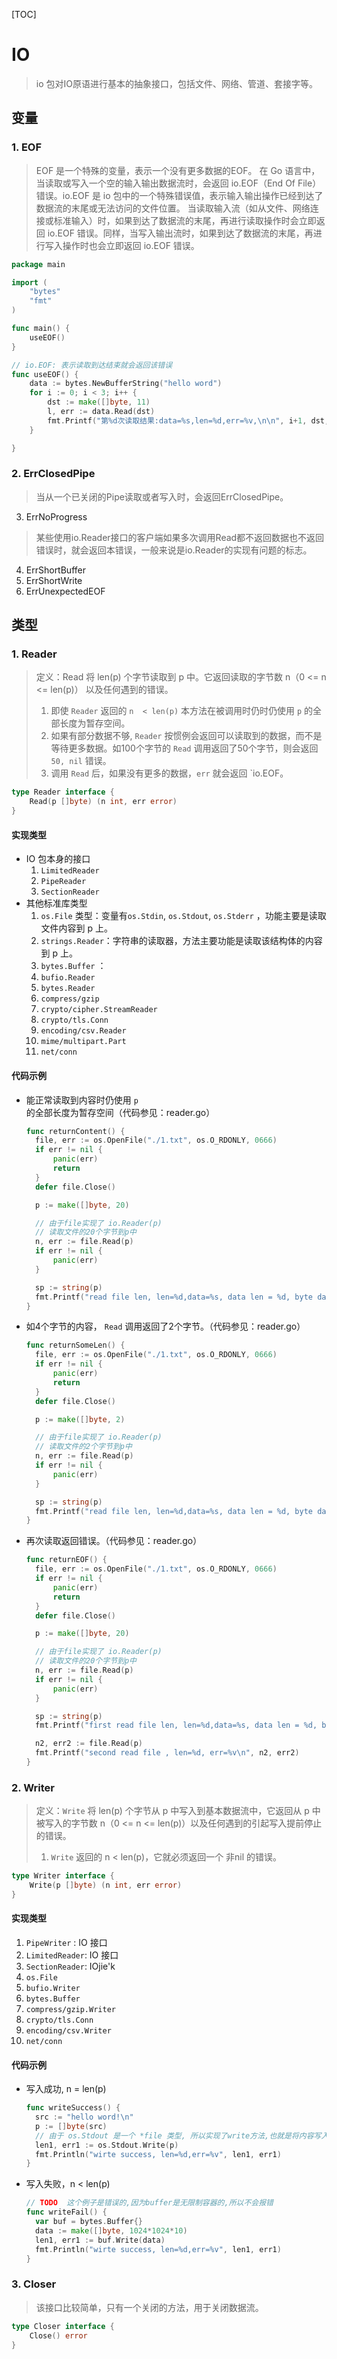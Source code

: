 [TOC]



# IO

>  io 包对IO原语进行基本的抽象接口，包括文件、网络、管道、套接字等。


## 变量

### 1. EOF
> EOF 是一个特殊的变量，表示一个没有更多数据的EOF。
> 在 Go 语言中，当读取或写入一个空的输入输出数据流时，会返回 io.EOF（End Of File）错误。io.EOF 是 io 包中的一个特殊错误值，表示输入输出操作已经到达了数据流的末尾或无法访问的文件位置。 当读取输入流（如从文件、网络连接或标准输入）时，如果到达了数据流的末尾，再进行读取操作时会立即返回 io.EOF 错误。同样，当写入输出流时，如果到达了数据流的末尾，再进行写入操作时也会立即返回 io.EOF 错误。

```go
package main

import (
	"bytes"
	"fmt"
)

func main() {
	useEOF()
}

// io.EOF: 表示读取到达结束就会返回该错误
func useEOF() {
	data := bytes.NewBufferString("hello word")
	for i := 0; i < 3; i++ {
		dst := make([]byte, 11)
		l, err := data.Read(dst)
		fmt.Printf("第%d次读取结果:data=%s,len=%d,err=%v,\n\n", i+1, dst, l, err)
	}

}

```



### 2. ErrClosedPipe
> 当从一个已关闭的Pipe读取或者写入时，会返回ErrClosedPipe。


3. ErrNoProgress 
> 某些使用io.Reader接口的客户端如果多次调用Read都不返回数据也不返回错误时，就会返回本错误，一般来说是io.Reader的实现有问题的标志。


4. ErrShortBuffer 
5. ErrShortWrite 
6. ErrUnexpectedEOF 

## 类型

### 1.  Reader

> 定义：Read 将 len(p) 个字节读取到 p 中。它返回读取的字节数 n（0 <= n <= len(p)） 以及任何遇到的错误。
>
> 1. 即使 `Reader` 返回的 `n  < len(p)` 本方法在被调用时仍时仍使用 `p` 的全部长度为暂存空间。
> 2. 如果有部分数据不够, `Reader` 按惯例会返回可以读取到的数据，而不是等待更多数据。如100个字节的 `Read` 调用返回了50个字节，则会返回 `50, nil` 错误。
> 3. 调用 `Read` 后，如果没有更多的数据，`err` 就会返回 `io.EOF。 

```go
type Reader interface {
    Read(p []byte) (n int, err error)
}
```



#### 实现类型

- IO 包本身的接口
  1. `LimitedReader`
  2. `PipeReader`
  3. `SectionReader`
- 其他标准库类型
  1. `os.File` 类型：变量有`os.Stdin`, `os.Stdout`, `os.Stderr` ，功能主要是读取文件内容到 p 上。
  2. `strings.Reader`：字符串的读取器，方法主要功能是读取该结构体的内容到 p 上。
  3. `bytes.Buffer` ：
  4. `bufio.Reader`
  5. `bytes.Reader`
  6. `compress/gzip`
  7. `crypto/cipher.StreamReader`
  8. `crypto/tls.Conn`
  9. `encoding/csv.Reader`
  10. `mime/multipart.Part`
  11. `net/conn`



#### 代码示例

- 能正常读取到内容时仍使用 `p` 的全部长度为暂存空间（代码参见：reader.go）

  ```go
  func returnContent() {
  	file, err := os.OpenFile("./1.txt", os.O_RDONLY, 0666)
  	if err != nil {
  		panic(err)
  		return
  	}
  	defer file.Close()
  
  	p := make([]byte, 20)
  
  	// 由于file实现了 io.Reader(p)
  	// 读取文件的20个字节到p中
  	n, err := file.Read(p)
  	if err != nil {
  		panic(err)
  	}
  
  	sp := string(p)
  	fmt.Printf("read file len, len=%d,data=%s, data len = %d, byte data len=%d\n", n, sp, len(sp), len(p))
  }
  ```

  

- 如4个字节的内容， `Read` 调用返回了2个字节。（代码参见：reader.go）

  ```go
  func returnSomeLen() {
  	file, err := os.OpenFile("./1.txt", os.O_RDONLY, 0666)
  	if err != nil {
  		panic(err)
  		return
  	}
  	defer file.Close()
  
  	p := make([]byte, 2)
  
  	// 由于file实现了 io.Reader(p)
  	// 读取文件的2个字节到p中
  	n, err := file.Read(p)
  	if err != nil {
  		panic(err)
  	}
  
  	sp := string(p)
  	fmt.Printf("read file len, len=%d,data=%s, data len = %d, byte data len=%d\n", n, sp, len(sp), len(p))
  }
  ```

  

- 再次读取返回错误。（代码参见：reader.go）

  ```go
  func returnEOF() {
  	file, err := os.OpenFile("./1.txt", os.O_RDONLY, 0666)
  	if err != nil {
  		panic(err)
  		return
  	}
  	defer file.Close()
  
  	p := make([]byte, 20)
  
  	// 由于file实现了 io.Reader(p)
  	// 读取文件的20个字节到p中
  	n, err := file.Read(p)
  	if err != nil {
  		panic(err)
  	}
  
  	sp := string(p)
  	fmt.Printf("first read file len, len=%d,data=%s, data len = %d, byte data len=%d\n", n, sp, len(sp), len(p))
  
  	n2, err2 := file.Read(p)
  	fmt.Printf("second read file , len=%d, err=%v\n", n2, err2)
  }
  ```

  

### 2. Writer

> 定义：`Write` 将 len(p) 个字节从 p 中写入到基本数据流中，它返回从 p 中被写入的字节数 n（0 <= n <= len(p)）以及任何遇到的引起写入提前停止的错误。
>
> 1. `Write` 返回的 n < len(p)，它就必须返回一个 非nil 的错误。

```go
type Writer interface {
    Write(p []byte) (n int, err error)
}
```



#### 实现类型

1. `PipeWriter` : IO 接口
2. `LimitedReader`: IO 接口
3. `SectionReader`: IOjie'k
4. `os.File`
5. `bufio.Writer`
6. `bytes.Buffer`
7. `compress/gzip.Writer `
8. `crypto/tls.Conn`
9. `encoding/csv.Writer`
10. `net/conn `



#### 代码示例

- 写入成功,  n = len(p)

  ```go
  func writeSuccess() {
  	src := "hello word!\n"
  	p := []byte(src)
  	// 由于 os.Stdout 是一个 *file 类型, 所以实现了write方法,也就是将内容写入到标准错误中
  	len1, err1 := os.Stdout.Write(p)
  	fmt.Println("wirte success, len=%d,err=%v", len1, err1)
  }
  ```

  

- 写入失败，n < len(p)

  ```go
  // TODO  这个例子是错误的,因为buffer是无限制容器的,所以不会报错
  func writeFail() {
  	var buf = bytes.Buffer{}
  	data := make([]byte, 1024*1024*10)
  	len1, err1 := buf.Write(data)
  	fmt.Println("wirte success, len=%d,err=%v", len1, err1)
  }
  
  ```

  

### 3. Closer

> 该接口比较简单，只有一个关闭的方法，用于关闭数据流。

````go
type Closer interface {
    Close() error
}
````



